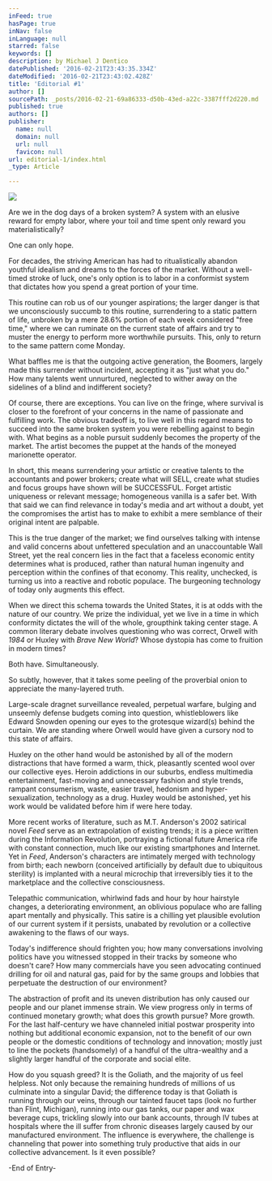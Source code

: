 ```yaml
---
inFeed: true
hasPage: true
inNav: false
inLanguage: null
starred: false
keywords: []
description: by Michael J Dentico
datePublished: '2016-02-21T23:43:35.334Z'
dateModified: '2016-02-21T23:43:02.428Z'
title: 'Editorial #1'
author: []
sourcePath: _posts/2016-02-21-69a86333-d50b-43ed-a22c-3387fff2d220.md
published: true
authors: []
publisher:
  name: null
  domain: null
  url: null
  favicon: null
url: editorial-1/index.html
_type: Article

---
```

![](https://the-grid-user-content.s3-us-west-2.amazonaws.com/209cd03b-48c2-4e95-b966-e4682ae3a0d1.png)

Are we in the dog days of a broken system? A system with an elusive reward for empty labor, where your toil and time spent only reward you materialistically?

One can only hope.

For decades, the striving American has had to ritualistically abandon youthful idealism and dreams to the forces of the market. Without a well-timed stroke of luck, one's only option is to labor in a conformist system that dictates how you spend a great portion of your time.

This routine can rob us of our younger aspirations; the larger danger is that we unconsciously succumb to this routine, surrendering to a static pattern of life, unbroken by a mere 28.6% portion of each week considered "free time," where we can ruminate on the current state of affairs and try to muster the energy to perform more worthwhile pursuits. This, only to return to the same pattern come Monday.

What baffles me is that the outgoing active generation, the Boomers, largely made this surrender without incident, accepting it as "just what you do." How many talents went unnurtured, neglected to wither away on the sidelines of a blind and indifferent society?

Of course, there are exceptions. You can live on the fringe, where survival is closer to the forefront of your concerns in the name of passionate and fulfilling work. The obvious tradeoff is, to live well in this regard means to succeed into the same broken system you were rebelling against to begin with. What begins as a noble pursuit suddenly becomes the property of the market. The artist becomes the puppet at the hands of the moneyed marionette operator.

In short, this means surrendering your artistic or creative talents to the accountants and power brokers; create what will SELL, create what studies and focus groups have shown will be SUCCESSFUL. Forget artistic uniqueness or relevant message; homogeneous vanilla is a safer bet. With that said we can find relevance in today's media and art without a doubt, yet the compromises the artist has to make to exhibit a mere semblance of their original intent are palpable.

This is the true danger of the market; we find ourselves talking with intense and valid concerns about unfettered speculation and an unaccountable Wall Street, yet the real concern lies in the fact that a faceless economic entity determines what is produced, rather than natural human ingenuity and perception within the confines of that economy. This reality, unchecked, is turning us into a reactive and robotic populace. The burgeoning technology of today only augments this effect.

When we direct this schema towards the United States, it is at odds with the nature of our country. We prize the individual, yet we live in a time in which conformity dictates the will of the whole, groupthink taking center stage. A common literary debate involves questioning who was correct, Orwell with _1984_ or Huxley with _Brave New World_? Whose dystopia has come to fruition in modern times?

Both have. Simultaneously. 

So subtly, however, that it takes some peeling of the proverbial onion to appreciate the many-layered truth.

Large-scale dragnet surveillance revealed, perpetual warfare, bulging and unseemly defense budgets coming into question, whistleblowers like Edward Snowden opening our eyes to the grotesque wizard(s) behind the curtain. We are standing where Orwell would have given a cursory nod to this state of affairs.

Huxley on the other hand would be astonished by all of the modern distractions that have formed a warm, thick, pleasantly scented wool over our collective eyes. Heroin addictions in our suburbs, endless multimedia entertainment, fast-moving and unnecessary fashion and style trends, rampant consumerism, waste, easier travel, hedonism and hyper-sexualization, technology as a drug. Huxley would be astonished, yet his work would be validated before him if were here today.

More recent works of literature, such as M.T. Anderson's 2002 satirical novel _Feed_ serve as an extrapolation of existing trends; it is a piece written during the Information Revolution, portraying a fictional future America rife with constant connection, much like our existing smartphones and Internet. Yet in _Feed_, Anderson's characters are intimately merged with technology from birth; each newborn (conceived artificially by default due to ubiquitous sterility) is implanted with a neural microchip that irreversibly ties it to the marketplace and the collective consciousness.

Telepathic communication, whirlwind fads and hour by hour hairstyle changes, a deteriorating environment, an oblivious populace who are falling apart mentally and physically. This satire is a chilling yet plausible evolution of our current system if it persists, unabated by revolution or a collective awakening to the flaws of our ways.

Today's indifference should frighten you; how many conversations involving politics have you witnessed stopped in their tracks by someone who doesn't care? How many commercials have you seen advocating continued drilling for oil and natural gas, paid for by the same groups and lobbies that perpetuate the destruction of our environment?

The abstraction of profit and its uneven distribution has only caused our people and our planet immense strain. We view progress only in terms of continued monetary growth; what does this growth pursue? More growth. For the last half-century we have channeled initial postwar prosperity into nothing but additional economic expansion, not to the benefit of our own people or the domestic conditions of technology and innovation; mostly just to line the pockets (handsomely) of a handful of the ultra-wealthy and a slightly larger handful of the corporate and social elite.

How do you squash greed? It is the Goliath, and the majority of us feel helpless. Not only because the remaining hundreds of millions of us culminate into a singular David; the difference today is that Goliath is running through our veins, through our tainted faucet taps (look no further than Flint, Michigan), running into our gas tanks, our paper and wax beverage cups, trickling slowly into our bank accounts, through IV tubes at hospitals where the ill suffer from chronic diseases largely caused by our manufactured environment. The influence is everywhere, the challenge is channeling that power into something truly productive that aids in our collective advancement. Is it even possible?

-End of Entry-
